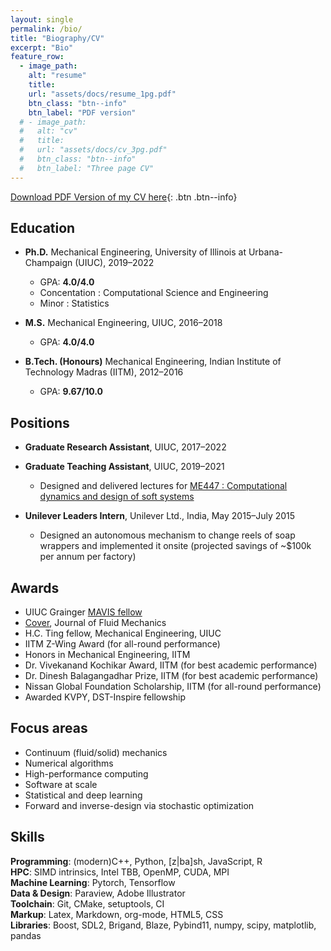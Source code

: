 ```yaml
---
layout: single
permalink: /bio/
title: "Biography/CV"
excerpt: "Bio"
feature_row:
  - image_path:
    alt: "resume"
    title:
    url: "assets/docs/resume_1pg.pdf"
    btn_class: "btn--info"
    btn_label: "PDF version"
  # - image_path:
  #   alt: "cv"
  #   title:
  #   url: "assets/docs/cv_3pg.pdf"
  #   btn_class: "btn--info"
  #   btn_label: "Three page CV"
---
```


[Download PDF Version of my CV here](/assets/docs/resume_1pg.pdf){: .btn .btn--info}

## Education

- **Ph.D.** Mechanical Engineering,
University of Illinois at Urbana-Champaign (UIUC), 2019–2022
  - GPA: **4.0/4.0**
  - Concentation : Computational Science and Engineering
  - Minor : Statistics

- **M.S.** Mechanical Engineering, UIUC, 2016–2018
  - GPA: **4.0/4.0**

- **B.Tech. (Honours)** Mechanical Engineering,
Indian Institute of Technology Madras (IITM), 2012–2016
  - GPA: **9.67/10.0**

## Positions

- **Graduate Research Assistant**, UIUC, 2017–2022

- **Graduate Teaching Assistant**, UIUC, 2019–2021
  - Designed and delivered lectures for [ME447 : Computational dynamics and design of soft systems](https://mechse.illinois.edu/graduate/graduate-course-offerings/ME447)

- **Unilever Leaders Intern**, Unilever Ltd., India, May 2015–July 2015
  - Designed an autonomous mechanism to change reels of soap wrappers and implemented it onsite
  (projected savings of ~$100k per annum per factory)

<!-- - **Research Intern**, Forbes Marshall Pvt. Ltd., India, Dec 2014–Feb 2015

- **Quality Control Intern**, TVS Motors, India, May 2014–July 2014 -->

## Awards

- UIUC Grainger [MAVIS fellow](https://mechse.illinois.edu/news/39407)
- [Cover](http://mattia-lab.com/wp-content/uploads/2019/10/00221120_878.pdf), Journal of Fluid Mechanics
- H.C. Ting fellow, Mechanical Engineering, UIUC
- IITM Z-Wing Award (for all-round performance)
- Honors in Mechanical Engineering, IITM
- Dr. Vivekanand Kochikar Award, IITM (for best academic performance)
- Dr. Dinesh Balagangadhar Prize, IITM (for best academic performance)
- Nissan Global Foundation Scholarship, IITM (for all-round performance)
- Awarded KVPY, DST-Inspire fellowship

## Focus areas
- Continuum (fluid/solid) mechanics
- Numerical algorithms
- High-performance computing
- Software at scale
- Statistical and deep learning
- Forward and inverse-design via stochastic optimization
<!-- TODO : link each to a project -->
<!-- For more information see my [publications](/publications) and [projects](/research). -->

## Skills

**Programming**: (modern)C++, Python, [z|ba]sh, JavaScript, R <br>
**HPC**: SIMD intrinsics, Intel TBB, OpenMP, CUDA, MPI<br>
**Machine Learning**: Pytorch, Tensorflow <br>
**Data & Design**: Paraview, Adobe Illustrator <br>
**Toolchain**: Git, CMake, setuptools, CI <br>
**Markup**: Latex, Markdown, org-mode, HTML5, CSS <br>
**Libraries**: Boost, SDL2, Brigand, Blaze, Pybind11, numpy, scipy, matplotlib, pandas


<!-- ### Teaching
- UIUC Graduate Teacher Certificate
- UIUC Teacher Ranked as Excellent by Students in Spring 2020 -->

